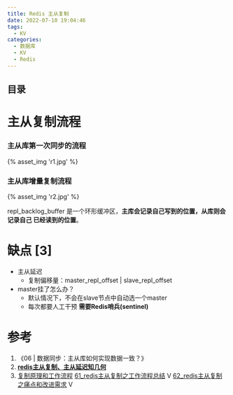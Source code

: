 ```yaml
---
title: Redis 主从复制
date: 2022-07-10 19:04:46
tags:
  - KV
categories:
  - 数据库
  - KV
  - Redis
---
```


<p></p>
<!-- more -->

## 目录
<!-- toc -->

# 主从复制流程
###  主从库第一次同步的流程
 {% asset_img  'r1.jpg' %}   


### 主从库增量复制流程
{% asset_img  'r2.jpg' %}                          

repl_backlog_buffer 是一个环形缓冲区，**主库会记录自己写到的位置，从库则会记录自己 已经读到的位置**。

# 缺点 [3]
+ 主从延迟
  - 复制偏移量：master_repl_offset | slave_repl_offset
+ master挂了怎么办？
  - 默认情况下，不会在slave节点中自动选一个master
  - 每次都要人工干预
    **需要Redis哨兵(sentinel)**

# 参考
1. 《06 | 数据同步：主从库如何实现数据一致？》
2. [**redis主从复制、主从延迟知几何**](https://www.cnblogs.com/niejunlei/p/12904984.html)
3. [复制原理和工作流程](https://github.com/www6v/Learning-in-practice/blob/master/Redis/8.Redis%E5%A4%8D%E5%88%B6(replica)/4.%E5%A4%8D%E5%88%B6%E5%8E%9F%E7%90%86%E5%92%8C%E5%B7%A5%E4%BD%9C%E6%B5%81%E7%A8%8B.md)
   [61_redis主从复制之工作流程总结](https://www.bilibili.com/video/BV13R4y1v7sP?p=61) V
   [62_redis主从复制之痛点和改进需求](https://www.bilibili.com/video/BV13R4y1v7sP?p=62) V